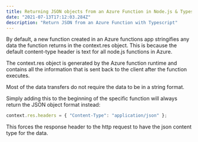 ```yaml
---
title: Returning JSON objects from an Azure Function in Node.js & Typescript
date: "2021-07-13T17:12:03.284Z"
description: "Return JSON from an Azure Function with Typescript"
---
```


By default, a new function created in an Azure functions app stringifies any data the function returns in the context.res object. 
This is because the default content-type header is text for all node.js functions in Azure.

The context.res object is generated by the Azure function runtime and contains all the information that is sent back to the client after the function executes.

Most of the data transfers do not require the data to be in a string format.

Simply adding this to the beginning of the specific function will always return the JSON object format instead:

```js
context.res.headers = { "Content-Type": "application/json" };
```

This forces the response header to the http request to have the json content type for the data.